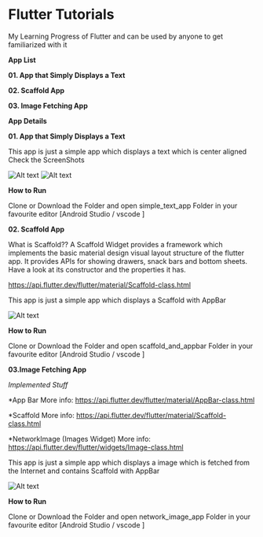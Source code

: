 # Flutter Tutorials
My Learning Progress of Flutter and can be used by anyone to get familiarized with it

**App List**

**01. App that Simply Displays a Text**

**02. Scaffold App**

**03. Image Fetching App**

**App Details**

**01. App that Simply Displays a Text**

This app is just a simple app which displays a text which is center aligned Check the ScreenShots

![Alt text](https://raw.githubusercontent.com/antojosu/Flutter-Tutorials/master/Simple-App-Displays-Text/screenshots/android1.png "In Android")
![Alt text](https://raw.githubusercontent.com/antojosu/Flutter-Tutorials/master/Simple-App-Displays-Text/screenshots/ios1.png "In iOS")

**How to Run**

Clone or Download the Folder and open simple_text_app Folder in your favourite editor [Android Studio / vscode ]

**02. Scaffold App**

What is Scaffold??
A Scaffold Widget provides a framework which implements the basic material design visual layout structure of the flutter app. It provides APIs for showing drawers, snack bars and bottom sheets. Have a look at its constructor and the properties it has.

https://api.flutter.dev/flutter/material/Scaffold-class.html

This app is just a simple app which displays a Scaffold with AppBar

![Alt text](https://raw.githubusercontent.com/antojosu/Flutter-Tutorials/master/scaffold-and-appbar/screenshots/sca.png "App Preview Scaffold")

**How to Run**

Clone or Download the Folder and open scaffold_and_appbar Folder in your favourite editor [Android Studio / vscode ]

**03.Image Fetching App**

*Implemented Stuff*

*App Bar More info: https://api.flutter.dev/flutter/material/AppBar-class.html

*Scaffold More info: https://api.flutter.dev/flutter/material/Scaffold-class.html

*NetworkImage (Images Widget) More info: https://api.flutter.dev/flutter/widgets/Image-class.html



This app is just a simple app which displays a image which is fetched from the Internet and contains Scaffold with AppBar

![Alt text](https://raw.githubusercontent.com/antojosu/Flutter-Tutorials/master/network_image_app/ScreenShot/Scrshot_network_img.png "App Preview Scaffold")

**How to Run**

Clone or Download the Folder and open network_image_app Folder in your favourite editor [Android Studio / vscode ]

